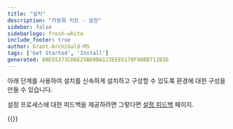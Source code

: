 ```yaml
---
title: "설치"
description: "자동화 키트 - 설정"
sidebar: false
sidebarlogo: fresh-white
include_footer: true
author: Grant-Archibald-MS
tags: ['Get Started', 'Install']
generated: 80E55373CD6E25BD9BA123EEE6178F988D711B3D
---
```


아래 단계를 사용하여 설치를 신속하게 설치하고 구성할 수 있도록 환경에 대한 구성을 만들 수 있습니다.

설정 프로세스에 대한 피드백을 제공하려면 그렇다면 [설정 피드백](/ko/get-started/setup-feedback) 페이지.

{{<questions name="/content/ko/get-started/setup.json" completed="설정 단계를 완료해 주셔서 감사합니다." showNavigationButtons=true locale="ko">}}
